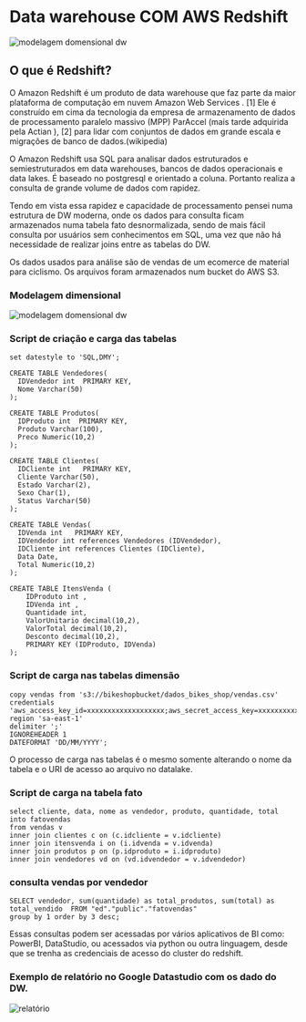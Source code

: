 # Data warehouse COM AWS Redshift
![modelagem domensional dw](C:\Users\EBMquintto\Pictures\modelagem-dw-games.png)

## O que é Redshift?
O Amazon Redshift é um produto de data warehouse que faz parte da maior plataforma de computação em nuvem Amazon Web Services . [1] Ele é construído em cima da tecnologia da empresa de armazenamento de dados de processamento paralelo massivo (MPP) ParAccel (mais tarde adquirida pela Actian ), [2] para lidar com conjuntos de dados em grande escala e migrações de banco de dados.(wikipedia)

O Amazon Redshift usa SQL para analisar dados estruturados e semiestruturados em data warehouses, bancos de dados operacionais e data lakes. É baseado no postgresql e orientado a coluna. Portanto realiza a consulta de grande volume de dados com rapidez.

Tendo em vista essa rapidez e capacidade de processamento pensei numa estrutura de DW moderna, onde os dados para consulta ficam armazenados numa tabela fato desnormalizada, sendo de mais fácil consulta por usuários sem conhecimentos em SQL, uma vez que não há necessidade de realizar joins entre as tabelas do DW.

Os dados usados para análise são de vendas de um ecomerce de material para ciclismo. Os arquivos foram armazenados num bucket do AWS S3.

### Modelagem dimensional
![modelagem domensional dw](C:\Users\EBMquintto\Pictures\modelagem-dw-games.png)

### Script de criação e carga das tabelas

```
set datestyle to 'SQL,DMY';

CREATE TABLE Vendedores(
  IDVendedor int  PRIMARY KEY,
  Nome Varchar(50)
);

CREATE TABLE Produtos(
  IDProduto int  PRIMARY KEY,
  Produto Varchar(100),
  Preco Numeric(10,2)
);

CREATE TABLE Clientes(
  IDCliente int   PRIMARY KEY,
  Cliente Varchar(50),
  Estado Varchar(2),
  Sexo Char(1),
  Status Varchar(50)
);

CREATE TABLE Vendas(
  IDVenda int   PRIMARY KEY,
  IDVendedor int references Vendedores (IDVendedor),
  IDCliente int references Clientes (IDCliente),
  Data Date,
  Total Numeric(10,2)
);

CREATE TABLE ItensVenda (
    IDProduto int ,
    IDVenda int ,
    Quantidade int,
    ValorUnitario decimal(10,2),
    ValorTotal decimal(10,2),
	Desconto decimal(10,2),
    PRIMARY KEY (IDProduto, IDVenda)
);
```

### Script de carga nas tabelas dimensão

```
copy vendas from 's3://bikeshopbucket/dados_bikes_shop/vendas.csv'
credentials 'aws_access_key_id=xxxxxxxxxxxxxxxxxxx;aws_secret_access_key=xxxxxxxxxxxxxxxxxxxxxx'
region 'sa-east-1'
delimiter ';'
IGNOREHEADER 1
DATEFORMAT 'DD/MM/YYYY';

```
O processo de carga nas tabelas é o mesmo somente alterando o nome da tabela e o URI de acesso ao arquivo no datalake.
### Script de carga na tabela fato

```
select cliente, data, nome as vendedor, produto, quantidade, total 
into fatovendas
from vendas v
inner join clientes c on (c.idcliente = v.idcliente)
inner join itensvenda i on (i.idvenda = v.idvenda)
inner join produtos p on (p.idproduto = i.idproduto)
inner join vendedores vd on (vd.idvendedor = v.idvendedor)
```
### consulta vendas por vendedor

```
SELECT vendedor, sum(quantidade) as total_produtos, sum(total) as total_vendido  FROM "ed"."public"."fatovendas"
group by 1 order by 3 desc;
```
Essas consultas podem ser acessadas por vários aplicativos de BI como: PowerBI, DataStudio, ou acessados via python ou outra linguagem, desde que se trenha as credenciais de acesso do cluster do redshift.

### Exemplo de relatório no Google Datastudio com os dado do DW.
![relatório](C:\Users\EBMquintto\Pictures\relatorio-dw.png)


